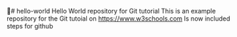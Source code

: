 # hello-world
Hello World repository for Git tutorial
This is an example repository for the Git tutoial on https://www.w3schools.com
Is now included steps for github
